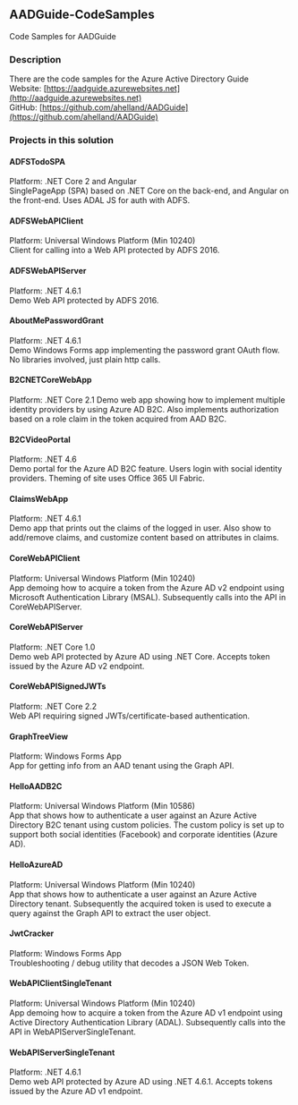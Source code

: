 ## AADGuide-CodeSamples
Code Samples for AADGuide

### Description
There are the code samples for the Azure Active Directory Guide  
Website: [https://aadguide.azurewebsites.net](http://aadguide.azurewebsites.net)  
GitHub: [https://github.com/ahelland/AADGuide](https://github.com/ahelland/AADGuide)

### Projects in this solution  

#### ADFSTodoSPA
Platform: .NET Core 2 and Angular  
SinglePageApp (SPA) based on .NET Core on the back-end, and Angular on the front-end. Uses ADAL JS for auth with ADFS.

#### ADFSWebAPIClient 
Platform: Universal Windows Platform (Min 10240)  
Client for calling into a Web API protected by ADFS 2016.

#### ADFSWebAPIServer 
Platform: .NET 4.6.1  
Demo Web API protected by ADFS 2016.

#### AboutMePasswordGrant
Platform: .NET 4.6.1  
Demo Windows Forms app implementing the password grant OAuth flow. No libraries involved, just plain http calls.

#### B2CNETCoreWebApp
Platform: .NET Core 2.1
Demo web app showing how to implement multiple identity providers by using Azure AD B2C. Also implements authorization based on a role claim in the token acquired from AAD B2C.

#### B2CVideoPortal
Platform: .NET 4.6  
Demo portal for the Azure AD B2C feature. Users login with social identity providers. Theming of site uses Office 365 UI Fabric. 

#### ClaimsWebApp 
Platform: .NET 4.6.1  
Demo app that prints out the claims of the logged in user. Also show to add/remove claims, and customize content based on attributes in claims.
 
#### CoreWebAPIClient 
Platform: Universal Windows Platform (Min 10240)  
App demoing how to acquire a token from the Azure AD v2 endpoint using Microsoft Authentication Library (MSAL). Subsequently calls into the API in CoreWebAPIServer. 

#### CoreWebAPIServer 
Platform: .NET Core 1.0  
Demo web API protected by Azure AD using .NET Core. Accepts token issued by the Azure AD v2 endpoint.

#### CoreWebAPISignedJWTs
Platform: .NET Core 2.2  
Web API requiring signed JWTs/certificate-based authentication.

#### GraphTreeView 
Platform: Windows Forms App  
App for getting info from an AAD tenant using the Graph API.
 
#### HelloAADB2C
Platform: Universal Windows Platform (Min 10586)  
App that shows how to authenticate a user against an Azure Active Directory B2C tenant using custom policies. The custom policy is set up to support both social identities (Facebook) and corporate identities (Azure AD).

#### HelloAzureAD 
Platform: Universal Windows Platform (Min 10240)  
App that shows how to authenticate a user against an Azure Active Directory tenant. Subsequently the acquired token is used to execute a query against the Graph API to extract the user object.
 
#### JwtCracker 
Platform: Windows Forms App  
Troubleshooting / debug utility that decodes a JSON Web Token.
 
#### WebAPIClientSingleTenant 
Platform: Universal Windows Platform (Min 10240)  
App demoing how to acquire a token from the Azure AD v1 endpoint using Active Directory Authentication Library (ADAL). Subsequently calls into the API in WebAPIServerSingleTenant.

#### WebAPIServerSingleTenant 
Platform: .NET 4.6.1  
Demo web API protected by Azure AD using .NET 4.6.1. Accepts tokens issued by the Azure AD v1 endpoint.